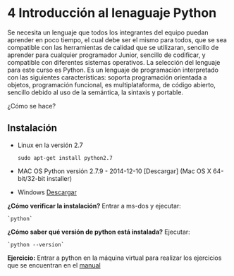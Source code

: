 # 4 Introducción al lenaguaje Python

Se necesita un lenguaje que todos los integrantes del equipo puedan aprender en poco tiempo, el cual debe ser el mismo para todos, que se sea compatible con las herramientas de calidad que se utilizaran, sencillo de aprender para cualquier programador Junior, sencillo de codificar, y compatible con diferentes sistemas operativos. 
La selección del lenguaje para este curso es Python. Es un lenguaje de programación interpretado con las siguientes características: soporta programación orientada a objetos, programación funcional, es multiplataforma, de código abierto, sencillo debido al uso de la semántica, la sintaxis y portable.

¿Cómo se hace?

## Instalación

* Linux en la versión 2.7

    `sudo apt-get install python2.7`


* MAC OS
	Python versión 2.7.9 - 2014-12-10
	[Descargar] (Mac OS X 64-bit/32-bit installer)
* Windows
	[Descargar][2]

[2]: https://www.python.org/downloads/ 

__¿Cómo verificar la instalación?__
Entrar a ms-dos y ejecutar:

    `python`

__¿Cómo saber qué versión de python está instalada?__
Ejecutar:

    `python --version`

__Ejercicio:__ Entrar a python en la máquina virtual para realizar los ejercicios que se encuentran en el [manual][3]

[3]: http://learnxinyminutes.com/docs/python/




